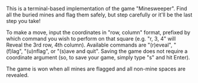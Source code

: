 This is a terminal-based implementation of the game "Minesweeper".  Find all the buried mines and flag them safely, but step carefully or it'll be the last step you take!

To make a move, input the coordinates in "row, column" format, prefixed by which command you wish to perform on that square (e.g. "r, 3, 4" will Reveal the 3rd row, 4th column).  Available commands are "(r)eveal", "(f)lag", "(u)nflag", or "(s)ave and quit".  Saving the game does not require a coordinate argument (so, to save your game, simply type "s" and hit Enter).

The game is won when all mines are flagged and all non-mine spaces are revealed.